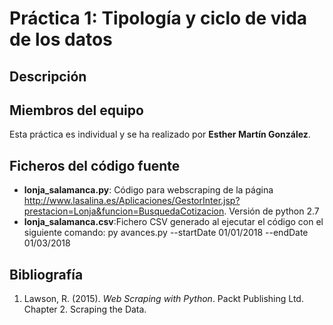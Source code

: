 # Práctica 1: Tipología y ciclo de vida de los datos

## Descripción


## Miembros del equipo

Esta práctica es individual y se ha realizado por **Esther Martín González**.

## Ficheros del código fuente

* **lonja_salamanca.py**: Código para webscraping de la página http://www.lasalina.es/Aplicaciones/GestorInter.jsp?prestacion=Lonja&funcion=BusquedaCotizacion. Versión de python 2.7
* **lonja_salamanca.csv**:Fichero CSV generado al ejecutar el código con el siguiente comando: py avances.py --startDate 01/01/2018 --endDate 01/03/2018

## Bibliografía

1. Lawson, R. (2015). _Web Scraping with Python_. Packt Publishing Ltd. Chapter 2. Scraping the Data.
